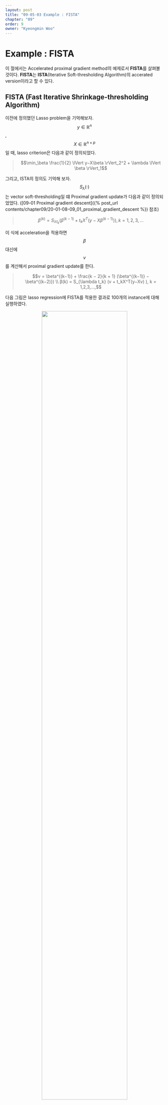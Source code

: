 ```yaml
---
layout: post
title: "09-05-03 Example : FISTA"
chapter: "09"
order: 9
owner: "Kyeongmin Woo"
---
```


# Example : FISTA

이 절에서는 Accelerated proximal gradient method의 예제로서 **FISTA**를 살펴볼 것이다.  **FISTA**는 **ISTA**(Iterative Soft-thresholding Algorithm)의 accerated version이라고 할 수 있다.

## FISTA (Fast Iterative Shrinkage-thresholding Algorithm)
이전에 정의했던 Lasso problem을 기억해보자. $$y \in \mathbb{R}^n$$, $$X \in \mathbb{R}^{n \times p}$$일 때, lasso criterion은 다음과 같이 정의되었다.


> $$\min_\beta \frac{1}{2} \lVert y−X\beta \rVert_2^2 + \lambda \lVert \beta \rVert_1$$

그리고, ISTA의 정의도 기억해 보자.  $$S_\lambda (·)$$는 vector soft-thresholding일 떄 Proximal gradient update가 다음과 같이 정의되었었다.
([09-01 Proximal gradient descent]({% post_url contents/chapter09/20-01-08-09_01_proximal_gradient_descent %}) 참조)
> $$\beta^{(k)} = S_{\lambda t_k} (\beta^{(k−1)} + t_kX^T(y − X\beta^{(k−1)})), k = 1,2,3,...$$

이 식에 acceleration을 적용하면 $$\beta$$ 대신에 $$v$$를 계산해서 proximal gradient update를 한다.

> $$v = \beta^{(k−1)} + \frac{k − 2}{k + 1} (\beta^{(k−1)} − \beta^{(k−2)}) \\
β(k) = S_{\lambda t_k} (v + t_kX^T(y−Xv) ), k = 1,2,3,...,$$

다음 그림은  lasso regression에 FISTA를 적용한 결과로 100개의 instance에 대해 실행하였다.

<figure class="image" style="align: center;">
<p align="center">
  <img src="{{ site.baseurl }}/img/chapter_img/chapter09/FISTA.png" width="80%" height="80%">
  <figcaption style="text-align: center;">[Fig1] Lasso Regresssion : 100 instances (with n = 100, p = 500) [3]</figcaption>
</p>
</figure>

다음 그림은  lasso logistic regression에 FISTA를 적용한 결과이다.

<figure class="image" style="align: center;">
<p align="center">
  <img src="{{ site.baseurl }}/img/chapter_img/chapter09/FISTA2.png" width="80%" height="80%">
  <figcaption style="text-align: center;">[Fig2] Lasso Logistic Regression : 100 instances (n = 100, p = 500) [3]</figcaption>
</p>
</figure>


100가지의 샘플을 토대로 Lasso regression, lasso logistic regression 에 대해 평균을 낸 결과, $$k$$값이 증가할수록 FISTA 기법이 훨씬 더 빠르게 수렴하는 것을 확인할 수 있다.
